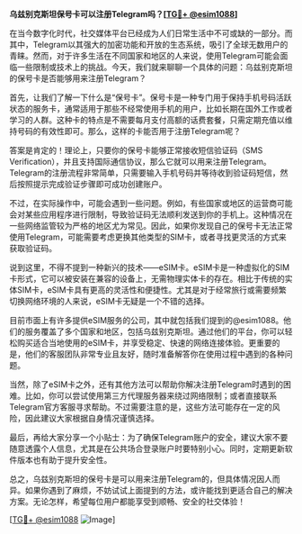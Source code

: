 **乌兹别克斯坦保号卡可以注册Telegram吗？[[TG💪+ @esim1088](https://t.me/s/esim1088)]**

在当今数字化时代，社交媒体平台已经成为人们日常生活中不可或缺的一部分。而其中，Telegram以其强大的加密功能和开放的生态系统，吸引了全球无数用户的青睐。然而，对于许多生活在不同国家和地区的人来说，使用Telegram可能会面临一些限制或技术上的挑战。今天，我们就来聊聊一个具体的问题：乌兹别克斯坦的保号卡是否能够用来注册Telegram？

首先，让我们了解一下什么是“保号卡”。保号卡是一种专门用于保持手机号码活跃状态的服务卡，通常适用于那些不经常使用手机的用户，比如长期在国外工作或者学习的人群。这种卡的特点是不需要每月支付高额的话费套餐，只需定期充值以维持号码的有效性即可。那么，这样的卡能否用于注册Telegram呢？

答案是肯定的！理论上，只要你的保号卡能够正常接收短信验证码（SMS Verification），并且支持国际通信协议，那么它就可以用来注册Telegram。Telegram的注册流程非常简单，只需要输入手机号码并等待收到验证码短信，然后按照提示完成验证步骤即可成功创建账户。

不过，在实际操作中，可能会遇到一些问题。例如，有些国家或地区的运营商可能会对某些应用程序进行限制，导致验证码无法顺利发送到你的手机上。这种情况在一些网络监管较为严格的地区尤为常见。因此，如果你发现自己的保号卡无法正常使用Telegram，可能需要考虑更换其他类型的SIM卡，或者寻找更灵活的方式来获取验证码。

说到这里，不得不提到一种新兴的技术——eSIM卡。eSIM卡是一种虚拟化的SIM卡形式，它可以被安装在兼容的设备上，无需物理实体卡的存在。相比于传统的实体SIM卡，eSIM卡具有更高的灵活性和便捷性。尤其是对于经常旅行或需要频繁切换网络环境的人来说，eSIM卡无疑是一个不错的选择。

目前市面上有许多提供eSIM服务的公司，其中就包括我们提到的@esim1088。他们的服务覆盖了多个国家和地区，包括乌兹别克斯坦。通过他们的平台，你可以轻松购买适合当地使用的eSIM卡，并享受稳定、快速的网络连接体验。更重要的是，他们的客服团队非常专业且友好，随时准备解答你在使用过程中遇到的各种问题。

当然，除了eSIM卡之外，还有其他方法可以帮助你解决注册Telegram时遇到的困难。比如，你可以尝试使用第三方代理服务器来绕过网络限制；或者直接联系Telegram官方客服寻求帮助。不过需要注意的是，这些方法可能存在一定的风险，因此建议大家根据自身情况谨慎选择。

最后，再给大家分享一个小贴士：为了确保Telegram账户的安全，建议大家不要随意透露个人信息，尤其是在公共场合登录账户时要特别小心。同时，定期更新软件版本也有助于提升安全性。

总之，乌兹别克斯坦的保号卡是可以用来注册Telegram的，但具体情况因人而异。如果你遇到了麻烦，不妨试试上面提到的方法，或许能找到更适合自己的解决方案。无论怎样，希望每位用户都能享受到顺畅、安全的社交体验！

[[TG💪+ @esim1088](https://t.me/s/esim1088) ![Image](https://i.postimg.cc/4NQfJmqS/Snipaste-2025-05-13-00-14-12.png)]